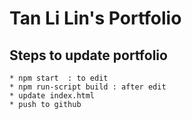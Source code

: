 # Tan Li Lin's Portfolio

## Steps to update portfolio

```
* npm start  : to edit
* npm run-script build : after edit
* update index.html
* push to github
```
